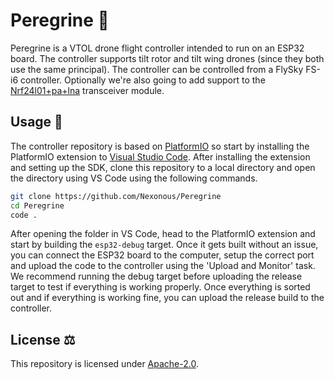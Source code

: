 # Peregrine 🦅

Peregrine is a VTOL drone flight controller intended to run on an ESP32 board. The controller supports tilt rotor and tilt wing drones (since they both use the same principal). The controller can be controlled from a FlySky FS-i6 controller. Optionally we're also going to add support to the [Nrf24l01+pa+lna](https://www.sparkfun.com/datasheets/Components/SMD/nRF24L01Pluss_Preliminary_Product_Specification_v1_0.pdf) transceiver module.

## Usage 🍃

The controller repository is based on [PlatformIO](https://platformio.org/) so start by installing the PlatformIO extension to [Visual Studio Code](https://platformio.org/install/ide?install=vscode). After installing the extension and setting up the SDK, clone this repository to a local directory and open the directory using VS Code using the following commands.

```sh
git clone https://github.com/Nexonous/Peregrine
cd Peregrine
code .
```

After opening the folder in VS Code, head to the PlatformIO extension and start by building the `esp32-debug` target. Once it gets built without an issue, you can connect the ESP32 board to the computer, setup the correct port and upload the code to the controller using the 'Upload and Monitor' task. We recommend running the debug target before uploading the release target to test if everything is working properly. Once everything is sorted out and if everything is working fine, you can upload the release build to the controller.

## License ⚖️

This repository is licensed under [Apache-2.0](https://github.com/Nexonous/Peregrine/blob/release/LICENSE).
